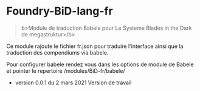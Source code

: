 # Foundry-BiD-lang-fr
>b>Module de traduction Babele pour Le Systeme Blades in the Dark de megastruktur>/b>

<p>Ce module rajoute le fichier fr.json pour traduire l'interface ainsi que la traduction des compendiums via babele.</p>
<p>Pour configurer babele rendez vous dans les options de module de Babele et pointer le repertoire /modules/BiD-fr/babele/</p>

* version 0.0.1 du 2 mars 2021
Version de travail
